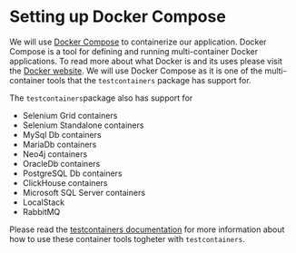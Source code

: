 # Setting up Docker Compose
We will use [Docker Compose](https://docs.docker.com/compose/) to containerize our application. Docker Compose is a tool for defining and running multi-container Docker applications. To read more about what Docker is and its uses please visit the [Docker website](https://docs.docker.com/get-started/overview/). We will use Docker Compose as it is one of the multi-container tools that the `testcontainers` package has support for. 

The `testcontainers`package also has support for 
* Selenium Grid containers
* Selenium Standalone containers
* MySql Db containers
* MariaDb containers
* Neo4j containers
* OracleDb containers
* PostgreSQL Db containers
* ClickHouse containers
* Microsoft SQL Server containers
* LocalStack
* RabbitMQ

Please read the [testcontainers documentation](https://testcontainers-python.readthedocs.io/en/latest/) for more information about how to use these container tools togheter with `testcontainers`.